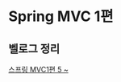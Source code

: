 # Spring MVC 1편

## 벨로그 정리

[스프링 MVC1편 5 ~ ](https://velog.io/@bony9728/%EC%9D%B8%ED%94%84%EB%9F%B0-Spring-MVC1%ED%8E%B8-05.-%EC%8A%A4%ED%94%84%EB%A7%81mvc-%EA%B5%AC%EC%A1%B0-%EC%9D%B4%ED%95%B4)



